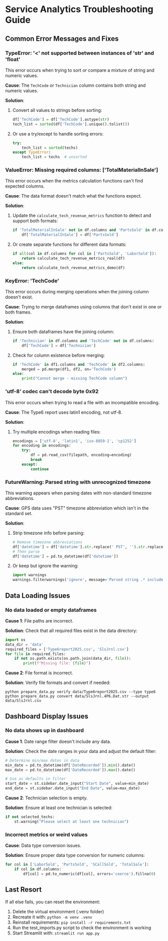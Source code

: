 # Service Analytics Troubleshooting Guide

## Common Error Messages and Fixes

### TypeError: '<' not supported between instances of 'str' and 'float'

This error occurs when trying to sort or compare a mixture of string and numeric values.

**Cause**: The `TechCode` or `Technician` column contains both string and numeric values.

**Solution**:
1. Convert all values to strings before sorting:
   ```python
   df['TechCode'] = df['TechCode'].astype(str)
   tech_list = sorted(df['TechCode'].unique().tolist())
   ```

2. Or use a try/except to handle sorting errors:
   ```python
   try:
       tech_list = sorted(techs)
   except TypeError:
       tech_list = techs  # unsorted
   ```

### ValueError: Missing required columns: ['TotalMaterialInSale']

This error occurs when the metrics calculation functions can't find expected columns.

**Cause**: The data format doesn't match what the functions expect.

**Solution**:
1. Update the `calculate_tech_revenue_metrics` function to detect and support both formats:
   ```python
   if 'TotalMaterialInSale' not in df.columns and 'PartsSold' in df.columns:
       df['TotalMaterialInSale'] = df['PartsSold']
   ```

2. Or create separate functions for different data formats:
   ```python
   if all(col in df.columns for col in ['PartsSold', 'LaborSold']):
       return calculate_tech_revenue_metrics_real(df)
   else:
       return calculate_tech_revenue_metrics_demo(df)
   ```

### KeyError: 'TechCode'

This error occurs during merging operations when the joining column doesn't exist.

**Cause**: Trying to merge dataframes using columns that don't exist in one or both frames.

**Solution**:
1. Ensure both dataframes have the joining column:
   ```python
   if 'Technician' in df.columns and 'TechCode' not in df.columns:
       df['TechCode'] = df['Technician']
   ```

2. Check for column existence before merging:
   ```python
   if 'TechCode' in df1.columns and 'TechCode' in df2.columns:
       merged = pd.merge(df1, df2, on='TechCode')
   else:
       print("Cannot merge - missing TechCode column")
   ```

### 'utf-8' codec can't decode byte 0x92

This error occurs when trying to read a file with an incompatible encoding.

**Cause**: The Type6 report uses latin1 encoding, not utf-8.

**Solution**:
1. Try multiple encodings when reading files:
   ```python
   encodings = ['utf-8', 'latin1', 'iso-8859-1', 'cp1252']
   for encoding in encodings:
       try:
           df = pd.read_csv(filepath, encoding=encoding)
           break
       except:
           continue
   ```

### FutureWarning: Parsed string with unrecognized timezone

This warning appears when parsing dates with non-standard timezone abbreviations.

**Cause**: GPS data uses "PST" timezone abbreviation which isn't in the standard set.

**Solution**:
1. Strip timezone info before parsing:
   ```python
   # Remove timezone abbreviations
   df['datetime'] = df['datetime'].str.replace(' PST', '').str.replace(' PDT', '')
   # Then parse
   df['datetime'] = pd.to_datetime(df['datetime'])
   ```

2. Or keep but ignore the warning:
   ```python
   import warnings
   warnings.filterwarnings('ignore', message='Parsed string .* included an un-recognized timezone')
   ```

## Data Loading Issues

### No data loaded or empty dataframes

**Cause 1**: File paths are incorrect.

**Solution**: Check that all required files exist in the data directory:
```python
import os
data_dir = 'data'
required_files = ['Type6report2025.csv', 'SlsJrnl.csv']
for file in required_files:
    if not os.path.exists(os.path.join(data_dir, file)):
        print(f"Missing file: {file}")
```

**Cause 2**: File format is incorrect.

**Solution**: Verify file formats and convert if needed:
```
python prepare_data.py verify data/Type6report2025.csv --type type6
python prepare_data.py convert data/SlsJrnl.4P6.Dat.str --output data/SlsJrnl.csv
```

## Dashboard Display Issues

### No data shows up in dashboard

**Cause 1**: Date range filter doesn't include any data.

**Solution**: Check the date ranges in your data and adjust the default filter:
```python
# Determine min/max dates in data
min_date = pd.to_datetime(df['DateRecorded']).min().date()
max_date = pd.to_datetime(df['DateRecorded']).max().date()

# Use as defaults in filter
start_date = st.sidebar.date_input("Start Date", value=min_date)
end_date = st.sidebar.date_input("End Date", value=max_date)
```

**Cause 2**: Technician selection is empty.

**Solution**: Ensure at least one technician is selected:
```python
if not selected_techs:
    st.warning("Please select at least one technician")
```

### Incorrect metrics or weird values

**Cause**: Data type conversion issues.

**Solution**: Ensure proper data type conversion for numeric columns:
```python
for col in ['LaborSold', 'PartsSold', 'SCallSold', 'TotalSale']:
    if col in df.columns:
        df[col] = pd.to_numeric(df[col], errors='coerce').fillna(0)
```

## Last Resort

If all else fails, you can reset the environment:

1. Delete the virtual environment (.venv folder)
2. Recreate it with: `python -m venv .venv`
3. Reinstall requirements: `pip install -r requirements.txt`
4. Run the test_imports.py script to check the environment is working
5. Start Streamlit with: `streamlit run app.py` 